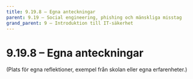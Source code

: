 ```yaml
---
title: 9.19.8 – Egna anteckningar
parent: 9.19 – Social engineering, phishing och mänskliga misstag
grand_parent: 9 – Introduktion till IT-säkerhet
---
```

# 9.19.8 – Egna anteckningar

(Plats för egna reflektioner, exempel från skolan eller egna erfarenheter.)

